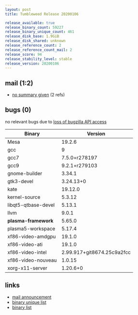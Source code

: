 ```yaml
---
layout: post
title: Tumbleweed Release 20200106

release_available: true
release_binary_count: 59227
release_binary_unique_count: 461
release_disk_base: 1.9GiB
release_disk_shared: unknown
release_reference_count: 2
release_reference_count_mail: 2
release_score: 94
release_stability_level: stable
release_version: 20200106
---
```


## mail (1:2)

- [no summary given](https://lists.opensuse.org/opensuse-factory/2020-01/msg00093.html) (2 refs)

## bugs (0)

<!--more-->

no relevant bugs due to [loss of bugzilla API access](https://bugzilla.opensuse.org/show_bug.cgi?id=1157722)

Binary | Version
--- | ---
Mesa | 19.2.6
gcc | 9
gcc7 | 7.5.0+r278197
gcc9 | 9.2.1+r279103
gnome-builder | 3.34.1
gtk3-devel | 3.24.13+0
kate | 19.12.0
kernel-source | 5.3.12
libqt5-qtbase-devel | 5.13.1
llvm | 9.0.1
**plasma-framework** | 5.65.0
plasma5-workspace | 5.17.4
xf86-video-amdgpu | 19.1.0
xf86-video-ati | 19.1.0
xf86-video-intel | 2.99.917+git8674.25c9a2fcc
xf86-video-nouveau | 1.0.15
xorg-x11-server | 1.20.6+0

## links

- [mail announcement](https://lists.opensuse.org/opensuse-factory/2020-01/msg00091.html)
- [binary unique list](http://download.opensuse.org/history/20200106/rpm.unique.list)
- [binary list](http://download.opensuse.org/history/20200106/rpm.list)
